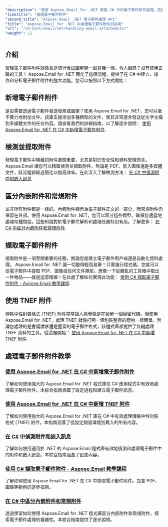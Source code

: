 ```yaml
---
"description": "使用 Aspose.Email for .NET 掌握 C# 中的電子郵件附件處理。透過逐步指南探索新增、偵測、提取和區分附件。"
"linktitle": "處理電子郵件附件"
"second_title": "Aspose.Email .NET 電子郵件處理 API"
"title": "Aspose.Email for .NET 中處理電子郵件附件的指南"
"url": "/zh-hant/email/net/handling-email-attachments/"
"weight": 12
---
```


## 介紹

管理電子郵件附件就像長途旅行後試圖解開一副耳機一樣。令人困惑？沒有使用正確的工具！ Aspose.Email for .NET 簡化了這個流程，提供了在 C# 中建立、操作和分析電子郵件附件的強大功能。您可以按照以下方式開始：  

## 新增電子郵件附件  

是否需要透過電子郵件發送發票或圖像？使用 Aspose.Email for .NET，您可以毫不費力地附加文件。該庫支援添加多種類型的文件，使其非常適合發送從文字文檔到多媒體文件的任何內容。請查看我們的詳細指南，以了解逐步說明： [使用 Aspose.Email for .NET 在 C# 中新增電子郵件附件](./add-email-attachments-in-csharp/).  

## 檢測並提取附件  

發現電子郵件中隱藏的附件至關重要，尤其是對於安全性和資料管理而言。 Aspose.Email 讓您可以精確偵測並擷取附件。無論是 PDF、嵌入圖像還是多媒體文件，該流程都經過簡化以提高效率。在此深入了解檢測方法： [在 C# 中偵測附件和嵌入訊息](./detecting-attachment-and-embedded-message-in-csharp/).  

## 區分內嵌附件和常規附件  

並非所有附件都是一樣的。內嵌附件顯示為電子郵件正文的一部分，而常規附件仍保留在外部。使用 Aspose.Email for .NET，您可以區分這些類型，確保您適當地處理每種類型。這些知識對於電子郵件解析和處理任務特別有用。了解更多： [在 C# 中區分內嵌附件和常規附件](./distinguishing-inline-and-regular-attachments-in-csharp/).  

## 擷取電子郵件附件  

提取附件是一項至關重要的任務，無論您是建立電子郵件用戶端還是自動化資料處理。 Aspose.Email for .NET 讓一切變得輕而易舉！只需幾行程式碼，您就可以從電子郵件中提取 PDF、圖像或任何文件類型。想像一下從雜亂的工具箱中取出一件物品——就是這麼精確！在此處了解如何實現此功能： [使用 C# 擷取電子郵件附件 - Aspose.Email 教學課程](./extract-email-attachments-in-csharp/).  

## 使用 TNEF 附件  

傳輸中性封裝格式 (TNEF) 附件常常讓人感覺像是在破解一個秘密代碼。但使用 Aspose.Email for .NET，處理 TNEF 就像打開一個包裝整齊的禮物一樣簡單。無論您處理的是會議請求還是豐富的電子郵件格式，該程式庫都提供了無縫處理 TNEF 資料的工具。從這裡開始： [使用 Aspose.Email for .NET 在 C# 中新增 TNEF 附件](./add-tnef-attachments-in-csharp/).  

## 處理電子郵件附件教學
### [使用 Aspose.Email for .NET 在 C# 中新增電子郵件附件](./add-email-attachments-in-csharp/)
了解如何使用強大的 Aspose.Email for .NET 程式庫在 C# 應用程式中有效地處理電子郵件附件。本綜合指南涵蓋了設定過程和建立電子郵件訊息。
### [使用 Aspose.Email for .NET 在 C# 中新增 TNEF 附件](./add-tnef-attachments-in-csharp/)
了解如何使用強大的 Aspose.Email for .NET 庫在 C# 中有效處理傳輸中性封裝格式 (TNEF) 附件。本指南涵蓋了從設定開發環境到載入的所有內容。
### [在 C# 中偵測附件和嵌入訊息](./detecting-attachment-and-embedded-message-in-csharp/)
了解如何使用適用於 .NET 的 Aspose.Email 程式庫有效地偵測和處理電子郵件中的附件和嵌入訊息。本綜合指南涵蓋了設定內容。
### [使用 C# 擷取電子郵件附件 - Aspose.Email 教學課程](./extract-email-attachments-in-csharp/)
了解如何使用 Aspose.Email for .NET 在 C# 中擷取電子郵件附件。包含 PDF、圖像等範例的逐步指南。
### [在 C# 中區分內嵌附件和常規附件](./distinguishing-inline-and-regular-attachments-in-csharp/)
透過學習如何使用 Aspose.Email for .NET 程式庫區分內嵌附件和常規附件，探索電子郵件處理的複雜性。本綜合指南提供了逐步說明。